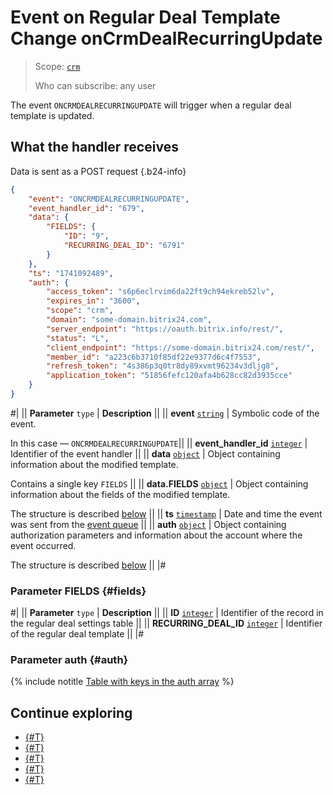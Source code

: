 # Event on Regular Deal Template Change onCrmDealRecurringUpdate

> Scope: [`crm`](../../../../scopes/permissions.md)
>
> Who can subscribe: any user

The event `ONCRMDEALRECURRINGUPDATE` will trigger when a regular deal template is updated.

## What the handler receives

Data is sent as a POST request {.b24-info}

```json
{
    "event": "ONCRMDEALRECURRINGUPDATE",
    "event_handler_id": "679",
    "data": {
        "FIELDS": {
            "ID": "9",
            "RECURRING_DEAL_ID": "6791"
        }
    },
    "ts": "1741092489",
    "auth": {
        "access_token": "s6p6eclrvim6da22ft9ch94ekreb52lv",
        "expires_in": "3600",
        "scope": "crm",
        "domain": "some-domain.bitrix24.com",
        "server_endpoint": "https://oauth.bitrix.info/rest/",
        "status": "L",
        "client_endpoint": "https://some-domain.bitrix24.com/rest/",
        "member_id": "a223c6b3710f85df22e9377d6c4f7553",
        "refresh_token": "4s386p3q0tr8dy89xvmt96234v3dljg8",
        "application_token": "51856fefc120afa4b628cc82d3935cce"
    }
}
```

#|
|| **Parameter**
`type` | **Description** ||
|| **event**
[`string`](../../../../data-types.md) | Symbolic code of the event.

In this case — `ONCRMDEALRECURRINGUPDATE`||
|| **event_handler_id**
[`integer`](../../../../data-types.md) | Identifier of the event handler ||
|| **data**
[`object`](../../../../data-types.md) | Object containing information about the modified template.

Contains a single key `FIELDS` ||
|| **data.FIELDS**
[`object`](../../../../data-types.md) | Object containing information about the fields of the modified template.

The structure is described [below](#fields) ||
|| **ts**
[`timestamp`](../../../../data-types.md) | Date and time the event was sent from the [event queue](../../../../events/index.md) ||
|| **auth**
[`object`](../../../../data-types.md) | Object containing authorization parameters and information about the account where the event occurred.

The structure is described [below](#auth) ||
|#

### Parameter FIELDS {#fields}

#|
|| **Parameter**
`type` | **Description** ||
|| **ID**
[`integer`](../../../../data-types.md) | Identifier of the record in the regular deal settings table ||
|| **RECURRING_DEAL_ID**
[`integer`](../../../../data-types.md) | Identifier of the regular deal template ||
|#

### Parameter auth {#auth}

{% include notitle [Table with keys in the auth array](../../../../../_includes/auth-params-in-events.md) %}

## Continue exploring

- [{#T}](../../../../events/index.md)
- [{#T}](../../../../events/event-bind.md)
- [{#T}](./on-crm-deal-recurring-delete.md)
- [{#T}](./on-crm-deal-recurring-expose.md)
- [{#T}](./on-crm-deal-recurring-add.md)